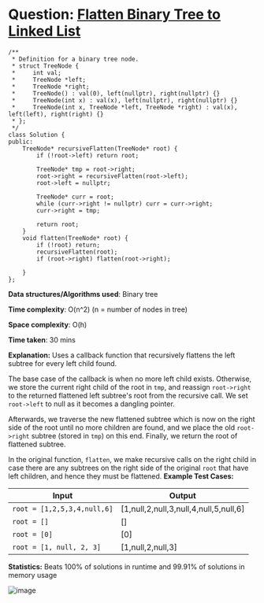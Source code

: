 <h1>Question: <a href="https://leetcode.com/problems/flatten-binary-tree-to-linked-list/description/">Flatten Binary Tree to Linked List</a></h1>

```
/**
 * Definition for a binary tree node.
 * struct TreeNode {
 *     int val;
 *     TreeNode *left;
 *     TreeNode *right;
 *     TreeNode() : val(0), left(nullptr), right(nullptr) {}
 *     TreeNode(int x) : val(x), left(nullptr), right(nullptr) {}
 *     TreeNode(int x, TreeNode *left, TreeNode *right) : val(x), left(left), right(right) {}
 * };
 */
class Solution {
public:
    TreeNode* recursiveFlatten(TreeNode* root) {
        if (!root->left) return root;

        TreeNode* tmp = root->right;
        root->right = recursiveFlatten(root->left);
        root->left = nullptr;

        TreeNode* curr = root;
        while (curr->right != nullptr) curr = curr->right;
        curr->right = tmp;

        return root;
    }
    void flatten(TreeNode* root) {
        if (!root) return;
        recursiveFlatten(root);
        if (root->right) flatten(root->right);
        
    }
};
```

**Data structures/Algorithms used**: Binary tree

**Time complexity**: O(n^2) (n = number of nodes in tree)

**Space complexity**: O(h)

**Time taken**: 30 mins

**Explanation:**
Uses a callback function that recursively flattens the left subtree for every left child found.

The base case of the callback is when no more left child exists. Otherwise, we store the current right child of the root in `tmp`, and reassign `root->right` to the returned flattened left subtree's root from the recursive call. We set `root->left` to null as it becomes a dangling pointer.

Afterwards, we traverse the new flattened subtree which is now on the right side of the root until no more children are found, and we place the old `root->right` subtree (stored in `tmp`) on this end. Finally, we return the root of flattened subtree.

In the original function, `flatten`, we make recursive calls on the right child in case there are any subtrees on the right side of the original `root` that have left children, and hence they must be flattened.
**Example Test Cases:**


| Input  | Output |
| ------------- | ------------- |
| <code>root = [1,2,5,3,4,null,6]</code>  | [1,null,2,null,3,null,4,null,5,null,6] |
| <code>root = []</code>  | [] |
| <code>root = [0]</code>  | [0] |
| <code>root = [1, null, 2, 3]</code>  | [1,null,2,null,3] |



**Statistics:** Beats 100% of solutions in runtime and 99.91% of solutions in memory usage

![image](https://github.com/user-attachments/assets/b93b7c0e-3251-40c0-8d0a-0330d9499730)



